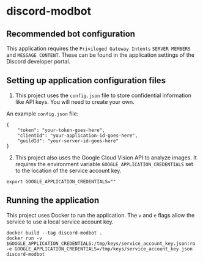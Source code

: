 # discord-modbot

## Recommended bot configuration

This application requires the `Privileged Gateway Intents` `SERVER MEMBERS` and `MESSAGE CONTENT`. These can be found in the application settings of the Discord developer portal.

## Setting up application configuration files

1. This project uses the `config.json` file to store confidential information like API keys. You will need to create your own. 

An example `config.json` file:
```
{
	"token": "your-token-goes-here",
	"clientId": "your-application-id-goes-here",
	"guildId": "your-server-id-goes-here"
}
```

2. This project also uses the Google Cloud Vision API to analyze images. It requires the environment variable `GOOGLE_APPLICATION_CREDENTIALS` set to the location of the service account key.

```
export GOOGLE_APPLICATION_CREDENTIALS=""
```

## Running the application

This project uses Docker to run the application. The `v` and `e` flags allow the service to use a local service account key.

```
docker build --tag discord-modbot .
docker run -v $GOOGLE_APPLICATION_CREDENTIALS:/tmp/keys/service_account_key.json:ro -e GOOGLE_APPLICATION_CREDENTIALS=/tmp/keys/service_account_key.json discord-modbot
```